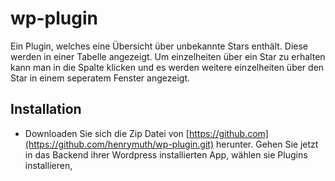 # wp-plugin
Ein Plugin, welches eine Übersicht über unbekannte Stars enthält. Diese werden in einer Tabelle angezeigt. Um einzelheiten über ein Star zu erhalten kann man in die Spalte klicken und es werden weitere einzelheiten über den Star in einem seperatem Fenster angezeigt. 

## Installation
*  Downloaden Sie sich die Zip Datei von [https://github.com](https://github.com/henrymuth/wp-plugin.git) herunter. Gehen Sie jetzt in das Backend ihrer Wordpress installierten App, wählen sie Plugins installieren, 



















